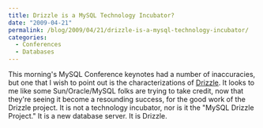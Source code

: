 ```yaml
---
title: Drizzle is a MySQL Technology Incubator?
date: "2009-04-21"
permalink: /blog/2009/04/21/drizzle-is-a-mysql-technology-incubator/
categories:
  - Conferences
  - Databases
---
```

This morning's MySQL Conference keynotes had a number of inaccuracies, but one that I wish to point out is the characterizations of [Drizzle][1]. It looks to me like some Sun/Oracle/MySQL folks are trying to take credit, now that they're seeing it become a resounding success, for the good work of the Drizzle project. It is not a technology incubator, nor is it the "MySQL Drizzle Project." It is a new database server. It is Drizzle.

 [1]: https://launchpad.net/drizzle
